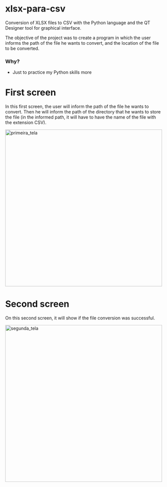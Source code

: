 # xlsx-para-csv
Conversion of XLSX files to CSV with the Python language and the QT Designer tool for graphical interface.

The objective of the project was to create a program in which the user informs the path of the file he wants to convert, and the location of the file to be converted.

### Why?

- Just to practice my Python skills more

# First screen

In this first screen, the user will inform the path of the file he wants to convert. Then he will inform the path of the directory that he wants to store the file (in the informed path, it will have to have the name of the file with the extension CSV).

<img width="500" alt="primeira_tela" src="https://user-images.githubusercontent.com/51414398/104823024-cc53a480-5825-11eb-8255-3736d3fa4246.PNG">

# Second screen

On this second screen, it will show if the file conversion was successful.

<img width="500" alt="segunda_tela" src="https://user-images.githubusercontent.com/51414398/104823057-13da3080-5826-11eb-8836-9e16b99da1db.PNG">
